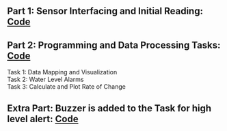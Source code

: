 ## Part 1: Sensor Interfacing and Initial Reading: [Code](sketch_oct6b.ino)
## Part 2: Programming and Data Processing Tasks: [Code](sketch_oct6c.ino)
Task 1: Data Mapping and Visualization </br>
Task 2: Water Level Alarms </br>
Task 3: Calculate and Plot Rate of Change
## Extra Part: Buzzer is added to the Task for high level alert: [Code](sketch_oct6e.ino)
